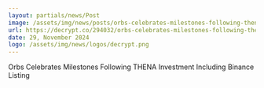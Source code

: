 ```yaml
---
layout: partials/news/Post
image: /assets/img/news/posts/orbs-celebrates-milestones-following-thena-investment-including-binance-listing.webp
url: https://decrypt.co/294032/orbs-celebrates-milestones-following-thena-investment-including-binance-listing
date: 29, November 2024
logo: /assets/img/news/logos/decrypt.png
---
```


Orbs Celebrates Milestones Following THENA Investment Including Binance Listing
